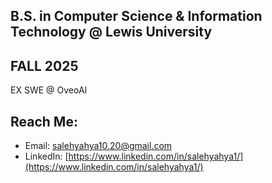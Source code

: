 **B.S. in Computer Science & Information Technology @ Lewis University**
---

FALL 2025
---


EX SWE @ OveoAI

**Reach Me:** 
---
- Email: [salehyahya10.20@gmail.com](mailto:salehyahya10.20@gmail.com)  
- LinkedIn: [https://www.linkedin.com/in/salehyahya1/](https://www.linkedin.com/in/salehyahya1/)
